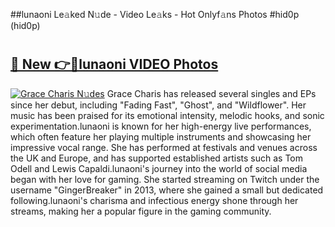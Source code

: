 ##lunaoni Le𝚊ked N𝚞de - Video Le𝚊ks - Hot Onlyf𝚊ns Photos #hid0p (hid0p)

# <h2><a href="https://mediaupload.pro?title=lunaoni&ref=9FEB">🔗 New 👉🔴lunaoni VIDEO Photos</a></h2>

[![Grace Charis N𝚞des](https://i.imgur.com/rIISA9y.gif)](https://mediaupload.pro?title=lunaoni&ref=9FEB)
Grace Charis has released several singles and EPs since her debut, including "Fading Fast", "Ghost", and "Wildflower". Her music has been praised for its emotional intensity, melodic hooks, and sonic experimentation.lunaoni is known for her high-energy live performances, which often feature her playing multiple instruments and showcasing her impressive vocal range. She has performed at festivals and venues across the UK and Europe, and has supported established artists such as Tom Odell and Lewis Capaldi.lunaoni's journey into the world of social media began with her love for gaming. She started streaming on Twitch under the username "GingerBreaker" in 2013, where she gained a small but dedicated following.lunaoni's charisma and infectious energy shone through her streams, making her a popular figure in the gaming community.